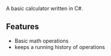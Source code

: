 A basic calculator written in C#.
## Features
- Basic math operations
- keeps a running history of operations
